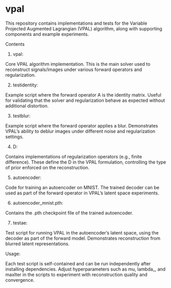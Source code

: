 # vpal
This repository contains implementations and tests for the Variable Projected Augmented Lagrangian (VPAL) algorithm, along with supporting components and example experiments.

Contents

1. vpal:

Core VPAL algorithm implementation. This is the main solver used to reconstruct signals/images under various forward operators and regularization.

2. testidentity:

Example script where the forward operator A is the identity matrix. Useful for validating that the solver and regularization behave as expected without additional distortion.

3. testblur:

Example script where the forward operator applies a blur. Demonstrates VPAL’s ability to deblur images under different noise and regularization settings.

4. D:

Contains implementations of regularization operators (e.g., finite difference). These define the D in the VPAL formulation, controlling the type of prior enforced on the reconstruction.

5. autoencoder:

Code for training an autoencoder on MNIST. The trained decoder can be used as part of the forward operator in VPAL’s latent space experiments.

6. autoencoder_mnist.pth:

Contains the .pth checkpoint file of the trained autoencoder.

7. testae:

Test script for running VPAL in the autoencoder’s latent space, using the decoder as part of the forward model. Demonstrates reconstruction from blurred latent representations.

Usage:

Each test script is self-contained and can be run independently after installing dependencies. Adjust hyperparameters such as mu, lambda_, and maxIter in the scripts to experiment with reconstruction quality and convergence.
